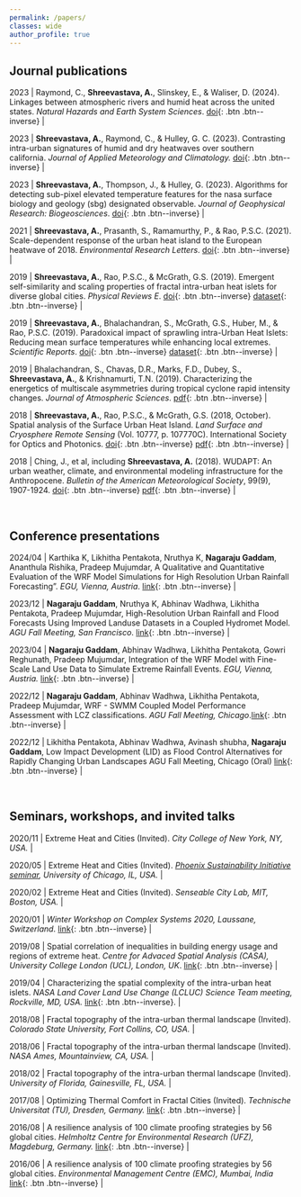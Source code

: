 ```yaml
---
permalink: /papers/
classes: wide
author_profile: true
---
```


<!--
[Default Button Text](#link){: .btn}
[Grey Button Text](#link){: .btn .btn--primary}
[Green Button Text](#link){: .btn .btn--success}
[Orange Button Text](#link){: .btn .btn--warning}
[Red Button Text](#link){: .btn .btn--danger}
[Blue Button Text](#link){: .btn .btn--info}
[Inverse Button](#link){: .btn .btn--inverse}
[Light Outline Button](#link){: .btn .btn--inverse}
%[preprint](https://eartharxiv.org/gxj9m/){: .btn .btn--inverse}
-->

## Journal publications

2023 | Raymond, C., **Shreevastava, A.**, Slinskey, E., & Waliser, D. (2024). Linkages between atmospheric rivers and humid heat across the united states. *Natural Hazards and Earth System Sciences*. [doi](https://doi.org/10.5194/nhess-24-791-2024){: .btn .btn--inverse} |

2023 | **Shreevastava, A.**, Raymond, C., & Hulley, G. C. (2023). Contrasting intra-urban signatures of humid and dry heatwaves over southern california. *Journal of Applied Meteorology and Climatology.*  [doi](https://doi.org/10.1175/JAMC-D-22-0149.1){: .btn .btn--inverse} |

2023 | **Shreevastava, A.**, Thompson, J., & Hulley, G. (2023). Algorithms for detecting sub-pixel elevated temperature features for the nasa surface biology and geology (sbg) designated observable. *Journal of Geophysical Research: Biogeosciences*. [doi](https://doi.org/10.1029/2022JG007370){: .btn .btn--inverse} |

2021 | **Shreevastava, A.**, Prasanth, S., Ramamurthy, P., & Rao, P.S.C. (2021). Scale-dependent response of the urban heat island to the European heatwave of 2018. *Environmental Research Letters*. [doi](https://doi.org/10.1088/1748-9326/ac25bb){: .btn .btn--inverse} |

2019 | **Shreevastava, A.**, Rao, P.S.C., & McGrath, G.S. (2019). Emergent self-similarity and scaling properties of fractal intra-urban heat islets for diverse global cities. *Physical Reviews E*. [doi](https://doi.org/10.1103/PhysRevE.100.032142){: .btn .btn--inverse} [dataset](https://osf.io/53t2g/){: .btn .btn--inverse} |

2019 | **Shreevastava, A.**, Bhalachandran, S., McGrath, G.S., Huber, M., & Rao, P.S.C. (2019). Paradoxical impact of sprawling intra-Urban Heat Islets: Reducing mean surface temperatures while enhancing local extremes. *Scientific Reports*. [doi](https://www.nature.com/articles/s41598-019-56091-w){: .btn .btn--inverse} [dataset](https://osf.io/9srdp/){: .btn .btn--inverse} |

2019 | Bhalachandran, S., Chavas, D.R., Marks, F.D., Dubey, S., **Shreevastava, A.**, & Krishnamurti, T.N. (2019). Characterizing the energetics of multiscale asymmetries during tropical cyclone rapid intensity changes. *Journal of Atmospheric Sciences*. [pdf](/assets/files/JAS_arxiv_compressed.pdf){: .btn .btn--inverse} |

2018 | **Shreevastava, A.**, Rao, P.S.C., & McGrath, G.S. (2018, October). Spatial analysis of the Surface Urban Heat Island. *Land Surface and Cryosphere Remote Sensing* (Vol. 10777, p. 107770C). International Society for Optics and Photonics. [doi](https://doi.org/10.1117/12.2501441){: .btn .btn--inverse} [pdf](/assets/files/SPIE_2018.pdf){: .btn .btn--inverse} |

2018 | Ching, J., et al, including **Shreevastava, A.** (2018). WUDAPT: An urban weather, climate, and environmental modeling infrastructure for the Anthropocene. *Bulletin of the American Meteorological Society*, 99(9), 1907-1924. [doi](https://doi.org/10.1175/BAMS-D-16-0236.1){: .btn .btn--inverse} [pdf](/assets/files/WUDAPT_BAMS_2018.pdf){: .btn .btn--inverse} |

<br>

## Conference presentations


2024/04 | Karthika K, Likhitha Pentakota, Nruthya K, **Nagaraju Gaddam**, Ananthula Rishika, Pradeep Mujumdar, A Qualitative and Quantitative Evaluation of the WRF Model Simulations for High Resolution Urban Rainfall Forecasting”. *EGU, Vienna, Austria*. [link](https://meetingorganizer.copernicus.org/EGU24/EGU24-14385.html){: .btn .btn--inverse} |

2023/12 | **Nagaraju Gaddam**, Nruthya K, Abhinav Wadhwa, Likhitha Pentakota, Pradeep Mujumdar, High-Resolution Urban Rainfall and Flood Forecasts Using Improved Landuse Datasets in a Coupled Hydromet Model. *AGU Fall Meeting, San Francisco*. [link](https://ui.adsabs.harvard.edu/abs/2023AGUFM.H23S1833G/abstract){: .btn .btn--inverse} |

2023/04 | **Nagaraju Gaddam**, Abhinav Wadhwa, Likhitha Pentakota, Gowri Reghunath, Pradeep Mujumdar, Integration of the WRF Model with Fine-Scale Land Use Data to Simulate Extreme Rainfall Events. *EGU, Vienna, Austria.* [link](https://ui.adsabs.harvard.edu/abs/2023EGUGA..25.3183G/abstract){: .btn .btn--inverse} |

2022/12 | **Nagaraju Gaddam**, Abhinav Wadhwa, Likhitha Pentakota, Pradeep Mujumdar, WRF - SWMM Coupled Model Performance Assessment with LCZ classifications. *AGU Fall Meeting, Chicago*.[link](https://ui.adsabs.harvard.edu/abs/2022AGUFM.A55P1334G/abstract){: .btn .btn--inverse} |

2022/12 | Likhitha Pentakota, Abhinav Wadhwa, Avinash shubha, **Nagaraju Gaddam**, Low Impact Development (LID) as Flood Control Alternatives for Rapidly Changing Urban Landscapes AGU Fall Meeting, Chicago (Oral) [link](https://ui.adsabs.harvard.edu/abs/2022AGUFM.H13C..06P/abstract){: .btn .btn--inverse} |

<br>

## Seminars, workshops, and invited talks

2020/11 | Extreme Heat and Cities (Invited). *City College of New York, NY, USA.* |

2020/05 | Extreme Heat and Cities (Invited). *[Phoenix Sustainability Initiative seminar](https://eco.uchicago.edu/2021/04/14/calendar-of-events-phoenix-sustainability-initiative/), University of Chicago, IL, USA.* |

2020/02 | Extreme Heat and Cities (Invited). *Senseable City Lab, MIT, Boston, USA.* |

2020/01 | *Winter Workshop on Complex Systems 2020, Laussane, Switzerland*. [link](https://wwcs2020.github.io/){: .btn .btn--inverse} |

2019/08 | Spatial correlation of inequalities in building energy usage and regions of extreme heat. *Centre for Advaced Spatial Analysis (CASA), University College London (UCL), London, UK*. [link](https://www.ucl.ac.uk/bartlett/casa/news/2019/jun/casa-doctoral-summer-school-advanced-spatial-modelling){: .btn .btn--inverse} |

2019/04 | Characterizing the spatial complexity of the intra-urban heat islets. *NASA Land Cover Land Use Change (LCLUC) Science Team meeting, Rockville, MD, USA.* [link](https://lcluc.umd.edu/meetings/2019-nasa-lcluc-spring-science-team-meeting){: .btn .btn--inverse}. |

2018/08 | Fractal topography of the intra-urban thermal landscape (Invited). *Colorado State University, Fort Collins, CO, USA.* |

2018/06 | Fractal topography of the intra-urban thermal landscape (Invited). *NASA Ames, Mountainview, CA, USA.* |

2018/02 | Fractal topography of the intra-urban thermal landscape (Invited). *University of Florida, Gainesville, FL, USA.* |

2017/08 | Optimizing Thermal Comfort in Fractal Cities (Invited). *Technische Universitat (TU), Dresden, Germany.* [link](https://www.ufz.de/cawr/index.php?en=42471){: .btn .btn--inverse} |

2016/08 | A resilience analysis of 100 climate proofing strategies by 56 global cities. *Helmholtz Centre for Environmental Research (UFZ), Magdeburg, Germany.* [link](https://www.ufz.de/cawr/index.php?en=43129){: .btn .btn--inverse} |

2016/06 | A resilience analysis of 100 climate proofing strategies by 56 global cities. *Environmental Management Centre (EMC), Mumbai, India* [link](https://www.emcentre.com/){: .btn .btn--inverse} |

<!--
2016/06 | Using SAGA GIS to classify urban land use and land cover into Local Climate Zone maps. *Indian Institute of Technology (IIT), Mumbai, India* |
-->
